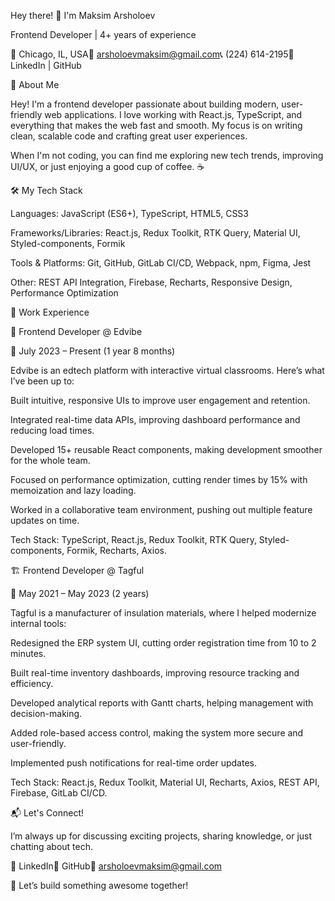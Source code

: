 Hey there! 👋 I'm Maksim Arsholoev

Frontend Developer | 4+ years of experience

📍 Chicago, IL, USA📧 arsholoevmaksim@gmail.com📞 (224) 614-2195🔗 LinkedIn | GitHub

🚀 About Me

Hey! I'm a frontend developer passionate about building modern, user-friendly web applications. I love working with React.js, TypeScript, and everything that makes the web fast and smooth. My focus is on writing clean, scalable code and crafting great user experiences.

When I'm not coding, you can find me exploring new tech trends, improving UI/UX, or just enjoying a good cup of coffee. ☕

🛠️ My Tech Stack

Languages: JavaScript (ES6+), TypeScript, HTML5, CSS3

Frameworks/Libraries: React.js, Redux Toolkit, RTK Query, Material UI, Styled-components, Formik

Tools & Platforms: Git, GitHub, GitLab CI/CD, Webpack, npm, Figma, Jest

Other: REST API Integration, Firebase, Recharts, Responsive Design, Performance Optimization

💼 Work Experience

🎯 Frontend Developer @ Edvibe

📅 July 2023 – Present (1 year 8 months)

Edvibe is an edtech platform with interactive virtual classrooms. Here’s what I’ve been up to:

Built intuitive, responsive UIs to improve user engagement and retention.

Integrated real-time data APIs, improving dashboard performance and reducing load times.

Developed 15+ reusable React components, making development smoother for the whole team.

Focused on performance optimization, cutting render times by 15% with memoization and lazy loading.

Worked in a collaborative team environment, pushing out multiple feature updates on time.

Tech Stack: TypeScript, React.js, Redux Toolkit, RTK Query, Styled-components, Formik, Recharts, Axios.

🏗️ Frontend Developer @ Tagful

📅 May 2021 – May 2023 (2 years)

Tagful is a manufacturer of insulation materials, where I helped modernize internal tools:

Redesigned the ERP system UI, cutting order registration time from 10 to 2 minutes.

Built real-time inventory dashboards, improving resource tracking and efficiency.

Developed analytical reports with Gantt charts, helping management with decision-making.

Added role-based access control, making the system more secure and user-friendly.

Implemented push notifications for real-time order updates.

Tech Stack: React.js, Redux Toolkit, Material UI, Recharts, Axios, REST API, Firebase, GitLab CI/CD.

📬 Let's Connect!

I’m always up for discussing exciting projects, sharing knowledge, or just chatting about tech.

🔗 LinkedIn🐙 GitHub📧 arsholoevmaksim@gmail.com

🚀 Let’s build something awesome together!
